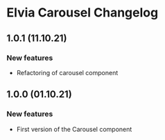 # Elvia Carousel Changelog

## 1.0.1 (11.10.21)

### New features

- Refactoring of carousel component

## 1.0.0 (01.10.21)

### New features

- First version of the Carousel component
